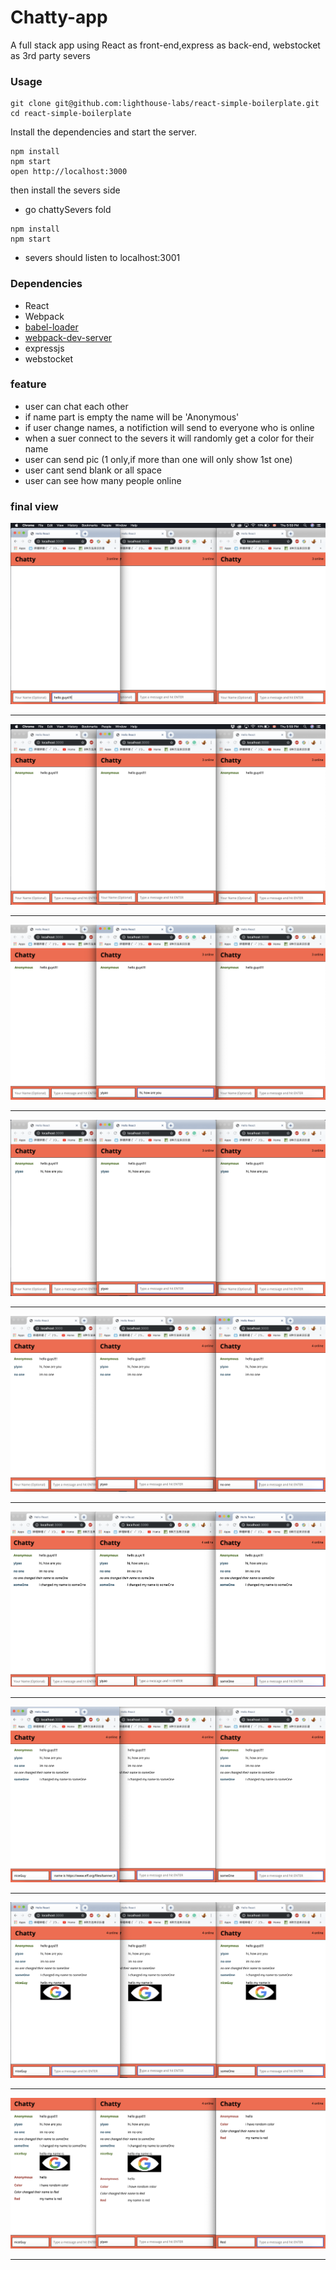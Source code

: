 Chatty-app
=====================

A full stack app using React as front-end,express as back-end, webstocket as 3rd party severs

### Usage

```
git clone git@github.com:lighthouse-labs/react-simple-boilerplate.git
cd react-simple-boilerplate
```
Install the dependencies and start the server.

```
npm install
npm start
open http://localhost:3000
```
then install the severs side
* go chattySevers fold
```
npm install
npm start
```
* severs should listen to localhost:3001
### Dependencies

* React
* Webpack
* [babel-loader](https://github.com/babel/babel-loader)
* [webpack-dev-server](https://github.com/webpack/webpack-dev-server)
* expressjs
* webstocket
### feature
* user can chat each other
* if name part is empty the name will be 'Anonymous'
* if user change names, a notifiction will send to everyone who is online
* when a suer connect to the severs it will randomly get a color for their name
* user can send pic (1 only,if more than one will only show 1st one)
* user cant send blank or all space
* user can see how many people online
### final view
!['screenshot'](src/screentshoot/1.png)
***
!['screenshot'](src/screentshoot/2.png)
***
!['screenshot'](src/screentshoot/3.png)
***
!['screenshot'](src/screentshoot/4.png)
***
!['screenshot'](src/screentshoot/5.png)
***
!['screenshot'](src/screentshoot/6.png)
***
!['screenshot'](src/screentshoot/7.png)
***
!['screenshot'](src/screentshoot/8.png)
***
!['screenshot'](src/screentshoot/9.png)
***

